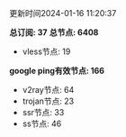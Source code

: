 更新时间2024-01-16 11:20:37

**总订阅: 37**
**总节点: 6408**
- vless节点: 19

**google ping有效节点: 166**
- v2ray节点: 64
- trojan节点: 23
- ssr节点: 33
- ss节点: 46
